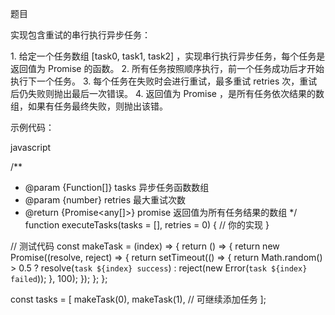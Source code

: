 题目
 
实现包含重试的串行执行异步任务：
 
1. 给定一个任务数组 [task0, task1, task2] ，实现串行执行异步任务，每个任务是返回值为 Promise 的函数。
2. 所有任务按照顺序执行，前一个任务成功后才开始执行下一个任务。
3. 每个任务在失败时会进行重试，最多重试 retries 次，重试后仍失败则抛出最后一次错误。
4. 返回值为 Promise ，是所有任务依次结果的数组，如果有任务最终失败，则抛出该错。
 
示例代码：
 
javascript
  
/**
 * @param {Function[]} tasks 异步任务函数数组
 * @param {number} retries 最大重试次数
 * @return {Promise<any[]>} promise 返回值为所有任务结果的数组
 */
function executeTasks(tasks = [], retries = 0) {
  // 你的实现
}

// 测试代码
const makeTask = (index) => {
  return () => {
    return new Promise((resolve, reject) => {
      return setTimeout(() => {
        return Math.random() > 0.5 ? resolve(`task ${index} success`) : reject(new Error(`task ${index} failed`));
      }, 100);
    });
  };
};

const tasks = [
  makeTask(0),
  makeTask(1),
  // 可继续添加任务
];